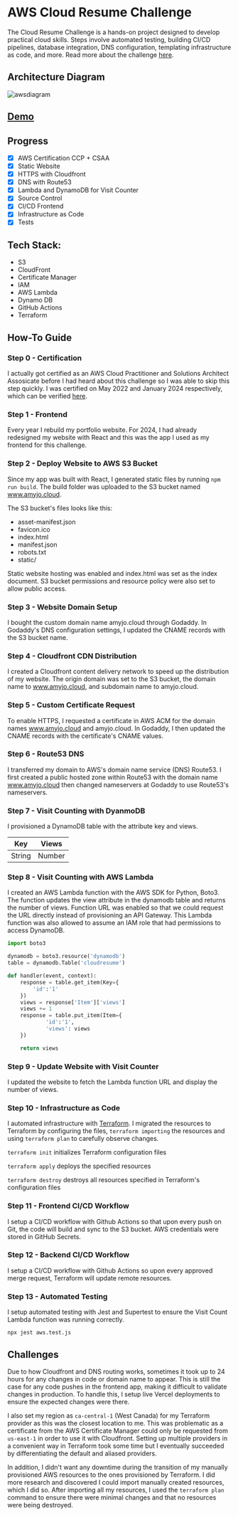 # AWS Cloud Resume Challenge

The Cloud Resume Challenge is a hands-on project designed to develop practical cloud skills. Steps involve automated testing, building CI/CD pipelines, database integration, DNS configuration, templating infrastructure as code, and more.
Read more about the challenge [here](https://cloudresumechallenge.dev/docs/the-challenge/aws/).

## Architecture Diagram

![awsdiagram](https://github.com/user-attachments/assets/611db14b-5e75-4d32-968e-45d70f41f837)

## [Demo](https://amyjo.cloud/)

## Progress

- [x] AWS Certification CCP + CSAA
- [x] Static Website
- [x] HTTPS with Cloudfront
- [x] DNS with Route53
- [x] Lambda and DynamoDB for Visit Counter
- [x] Source Control
- [x] CI/CD Frontend
- [x] Infrastructure as Code
- [x] Tests

## Tech Stack:

- S3
- CloudFront
- Certificate Manager
- IAM
- AWS Lambda
- Dynamo DB
- GitHub Actions
- Terraform

## How-To Guide

### Step 0 - Certification

I actually got certified as an AWS Cloud Practitioner and Solutions Architect Assosicate before I had heard about this challenge so I was able to skip this step quickly.
I was certified on May 2022 and January 2024 respectively, which can be verified [here](https://www.credly.com/earner/earned/badge/0bb8639e-fa4c-4cc3-a843-eec3cbb9a748).

### Step 1 - Frontend

Every year I rebuild my portfolio website. For 2024, I had already redesigned my website with React and this was the app I used as my frontend for this challenge.

### Step 2 - Deploy Website to AWS S3 Bucket

Since my app was built with React, I generated static files by running `npm run build`. The build folder was uploaded to the S3 bucket named www.amyjo.cloud.

The S3 bucket's files looks like this:

- asset-manifest.json
- favicon.ico
- index.html
- manifest.json
- robots.txt
- static/

Static website hosting was enabled and index.html was set as the index document. S3 bucket permissions and resource policy were also set to allow public access.

### Step 3 - Website Domain Setup

I bought the custom domain name amyjo.cloud through Godaddy. In Godaddy's DNS configuration settings, I updated the CNAME records with the S3 bucket name.

### Step 4 - Cloudfront CDN Distribution

I created a Cloudfront content delivery network to speed up the distribution of my website. The origin domain was set to the S3 bucket, the domain name to www.amyjo.cloud, and subdomain name to amyjo.cloud.

### Step 5 - Custom Certificate Request

To enable HTTPS, I requested a certificate in AWS ACM for the domain names www.amyjo.cloud and amyjo.cloud. In Godaddy, I then updated the CNAME records with the certificate's CNAME values.

### Step 6 - Route53 DNS

I transferred my domain to AWS's domain name service (DNS) Route53. I first created a public hosted zone within Route53 with the domain name www.amyjo.cloud then changed nameservers at Godaddy to use Route53's nameservers.

### Step 7 - Visit Counting with DyanmoDB

I provisioned a DynamoDB table with the attribute key and views.

| Key        | Views           |
| ------------- |:-------------:|
| String      | Number |

### Step 8 - Visit Counting with AWS Lambda

I created an AWS Lambda function with the AWS SDK for Python, Boto3. The function updates the view attribute in the dynamodb table and returns the number of views. Function URL was enabled so that we could request the URL directly instead of provisioning an API Gateway. This Lambda function was also allowed to assume an IAM role that had permissions to access DynamoDB.

```python
import boto3

dynamodb = boto3.resource('dynamodb')
table = dynamodb.Table('cloudresume')

def handler(event, context):
    response = table.get_item(Key={
        'id':'1'
    })
    views = response['Item']['views']
    views += 1
    response = table.put_item(Item={
            'id':'1',
            'views': views
    })

    return views
```

### Step 9 - Update Website with Visit Counter

I updated the website to fetch the Lambda function URL and display the number of views.

### Step 10 - Infrastructure as Code

I automated infrastructure with [Terraform](https://www.terraform.io/).
I migrated the resources to Terraform by configuring the files, `terraform importing` the resources and using `terraform plan` to carefully observe changes.

`terraform init` initializes Terraform configuration files

`terraform apply` deploys the specified resources

`terraform destroy` destroys all resources specified in Terraform's configuration files

### Step 11 - Frontend CI/CD Workflow

I setup a CI/CD workflow with Github Actions so that upon every push on Git, the code will build and sync to the S3 bucket. AWS credentials were stored in GitHub Secrets.

### Step 12 - Backend CI/CD Workflow

I setup a CI/CD workflow with Github Actions so upon every approved merge request, Terraform will update remote resources.

### Step 13 - Automated Testing

I setup automated testing with Jest and Supertest to ensure the Visit Count Lambda function was running correctly.

`npx jest aws.test.js`

## Challenges
Due to how Cloudfront and DNS routing works, sometimes it took up to 24 hours for any changes in code or domain name to appear. This is still the case for any code pushes in the frontend app, making it difficult to validate changes in production. To handle this, I setup live Vercel deployments to ensure the expected changes were there.


I also set my region as `ca-central-1` (West Canada) for my Terraform provider as this was the closest location to me. This was problematic as a certificate from the AWS Certificate Manager could only be requested from `us-east-1` in order to use it with Cloudfront. Setting up multiple providers in a convenient way in Terraform took some time but I eventually succeeded by differentiating the default and aliased providers.


In addition, I didn't want any downtime during the transition of my manually provisioned AWS resources to the ones provisioned by Terraform. I did more research and discovered I could import manually created resources, which I did so. After importing all my resources, I used the `terraform plan` command to ensure there were minimal changes and that no resources were being destroyed.
